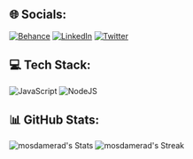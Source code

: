 
## 🌐 Socials:
[![Behance](https://img.shields.io/badge/Behance-1769ff?logo=behance&logoColor=white)](https://behance.net/mosdamerad) [![LinkedIn](https://img.shields.io/badge/LinkedIn-%230077B5.svg?logo=linkedin&logoColor=white)](https://linkedin.com/in/mosdamerad) [![Twitter](https://img.shields.io/badge/Twitter-%231DA1F2.svg?logo=Twitter&logoColor=white)](https://twitter.com/mosdamerad) 

## 💻 Tech Stack:
![JavaScript](https://img.shields.io/badge/javascript-%23323330.svg?style=for-the-badge&logo=javascript&logoColor=%23F7DF1E) ![NodeJS](https://img.shields.io/badge/node.js-6DA55F?style=for-the-badge&logo=node.js&logoColor=white)
## 📊 GitHub Stats:
![mosdamerad's Stats](https://github-readme-stats.vercel.app/api?username=mosdamerad&theme=tokyonight&show_icons=true&hide_border=true&count_private=true)  ![mosdamerad's Streak](https://github-readme-streak-stats.herokuapp.com/?user=mosdamerad&theme=tokyonight&hide_border=true)
<!-- Proudly created with GPRM ( https://gprm.itsvg.in ) -->

